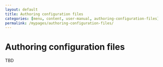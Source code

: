 ```yaml
---
layout: default
title: Authoring configuration files
categories: [menu, content, user-manual, authoring-configuration-files]
permalink: /mypages/authoring-configuration-files/
---
```


# Authoring configuration files

TBD
